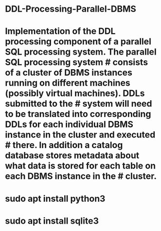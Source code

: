 # DDL-Processing-Parallel-DBMS

#     Implementation of the DDL processing component of a parallel SQL processing system. The parallel SQL processing system    # consists of a cluster of DBMS instances running on different machines (possibly virtual machines). DDLs submitted to the     # system will need to be translated into corresponding DDLs for each individual DBMS instance in the cluster and executed     # there. In addition a catalog database stores metadata about what data is stored for each table on each DBMS instance in the # cluster.

# sudo apt install python3
# sudo apt install sqlite3
